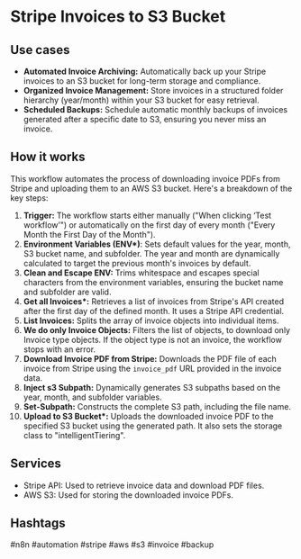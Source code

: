 # Stripe Invoices to S3 Bucket

## Use cases

- **Automated Invoice Archiving:** Automatically back up your Stripe invoices to an S3 bucket for long-term storage and compliance.
- **Organized Invoice Management:** Store invoices in a structured folder hierarchy (year/month) within your S3 bucket for easy retrieval.
- **Scheduled Backups:**  Schedule automatic monthly backups of invoices generated after a specific date to S3, ensuring you never miss an invoice.

## How it works

This workflow automates the process of downloading invoice PDFs from Stripe and uploading them to an AWS S3 bucket. Here's a breakdown of the key steps:

1.  **Trigger:** The workflow starts either manually ("When clicking ‘Test workflow’") or automatically on the first day of every month ("Every Month the First Day of the Month").
2.  **Environment Variables (ENV\*)**: Sets default values for the year, month, S3 bucket name, and subfolder. The year and month are dynamically calculated to target the previous month's invoices by default.
3.  **Clean and Escape ENV:** Trims whitespace and escapes special characters from the environment variables, ensuring the bucket name and subfolder are valid.
4.  **Get all Invoices\*:** Retrieves a list of invoices from Stripe's API created after the first day of the defined month. It uses a Stripe API credential.
5.  **List Invoices:** Splits the array of invoice objects into individual items.
6.  **We do only Invoice Objects:** Filters the list of objects, to download only Invoice type objects. If the object type is not an invoice, the workflow stops with an error.
7.  **Download Invoice PDF from Stripe:** Downloads the PDF file of each invoice from Stripe using the `invoice_pdf` URL provided in the invoice data.
8.  **Inject s3 Subpath:** Dynamically generates S3 subpaths based on the year, month, and subfolder variables.
9.  **Set-Subpath:** Constructs the complete S3 path, including the file name.
10. **Upload to S3 Bucket\*:** Uploads the downloaded invoice PDF to the specified S3 bucket using the generated path.  It also sets the storage class to "intelligentTiering".

## Services

-   Stripe API: Used to retrieve invoice data and download PDF files.
-   AWS S3: Used for storing the downloaded invoice PDFs.

## Hashtags

#n8n #automation #stripe #aws #s3 #invoice #backup
